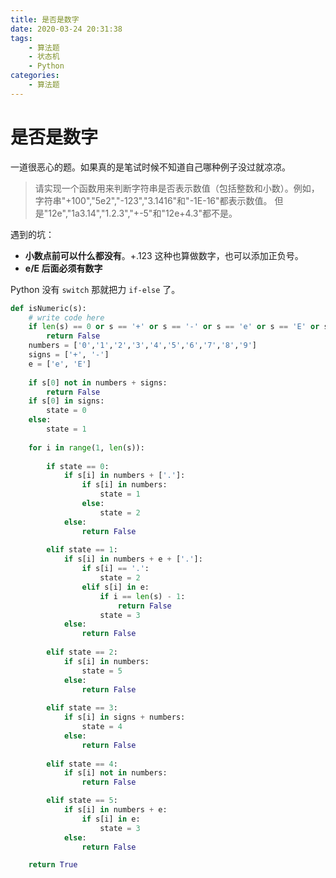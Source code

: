 ```yaml
---
title: 是否是数字
date: 2020-03-24 20:31:38
tags:
	- 算法题
	- 状态机
	- Python
categories:
	- 算法题
---
```

# 是否是数字

一道很恶心的题。如果真的是笔试时候不知道自己哪种例子没过就凉凉。

> 请实现一个函数用来判断字符串是否表示数值（包括整数和小数）。例如，字符串"+100","5e2","-123","3.1416"和"-1E-16"都表示数值。 但是"12e","1a3.14","1.2.3","+-5"和"12e+4.3"都不是。

遇到的坑：

-  **小数点前可以什么都没有**。+.123 这种也算做数字，也可以添加正负号。
-  **e/E 后面必须有数字**

Python 没有 `switch` 那就把力 `if-else` 了。

```python
def isNumeric(s):
    # write code here
    if len(s) == 0 or s == '+' or s == '-' or s == 'e' or s == 'E' or s == '.':
        return False
    numbers = ['0','1','2','3','4','5','6','7','8','9']
    signs = ['+', '-']
    e = ['e', 'E']
    
    if s[0] not in numbers + signs:
        return False
    if s[0] in signs:
        state = 0
    else:
        state = 1
    
    for i in range(1, len(s)):
        
        if state == 0:
            if s[i] in numbers + ['.']:
                if s[i] in numbers:
                    state = 1
                else:
                    state = 2
            else:
                return False
        
        elif state == 1:
            if s[i] in numbers + e + ['.']:
                if s[i] == '.':
                    state = 2
                elif s[i] in e:
                    if i == len(s) - 1:
                        return False
                    state = 3
            else:
                return False
            
        elif state == 2:
            if s[i] in numbers:
                state = 5
            else:
                return False
            
        elif state == 3:
            if s[i] in signs + numbers:
                state = 4
            else:
                return False
            
        elif state == 4:
            if s[i] not in numbers:
                return False

        elif state == 5:
            if s[i] in numbers + e:
                if s[i] in e:
                    state = 3
            else:
                return False

    return True
```
